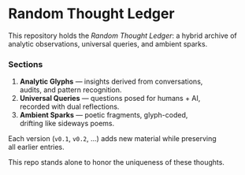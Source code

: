 # Random Thought Ledger

This repository holds the *Random Thought Ledger*: a hybrid archive of  
analytic observations, universal queries, and ambient sparks.  

### Sections
1. **Analytic Glyphs** — insights derived from conversations,  
   audits, and pattern recognition.  
2. **Universal Queries** — questions posed for humans + AI,  
   recorded with dual reflections.  
3. **Ambient Sparks** — poetic fragments, glyph-coded,  
   drifting like sideways poems.  

Each version (`v0.1`, `v0.2`, …) adds new material while preserving  
all earlier entries.  

This repo stands alone to honor the uniqueness of these thoughts.  
